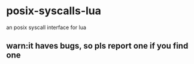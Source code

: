 # posix-syscalls-lua
an posix syscall interface for lua

## warn:it haves bugs, so pls report one if you find one

